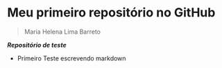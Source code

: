 # Meu primeiro repositório no GitHub

> Maria Helena Lima Barreto

**_Repositório de teste_**


- Primeiro Teste escrevendo markdown
